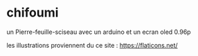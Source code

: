 # chifoumi
un Pierre-feuille-sciseau avec un arduino et un ecran oled 0.96p

les illustrations proviennent du ce site : https://flaticons.net/
